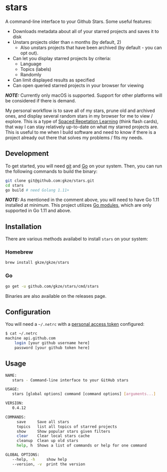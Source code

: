 # stars

A command-line interface to your Github Stars. Some useful features:

* Downloads metadata about all of your starred projects and saves it to disk
* Unstars projects older than `n` months (by default, 2)
  * Also unstars projects that have been archived (by default - you can opt out).
* Can let you display starred projects by criteria:
  * Language
  * Topics (labels)
  * Randomly
* Can limit displayed results as specified
* Can open queried starred projects in your browser for viewing

**_NOTE:_** Currently only macOS is supported. Support for other platforms will
be considered if there is demand.

My personal workflow is to save all of my stars, prune old and archived ones,
and display several random stars in my browser for me to view / explore. This
is a type of [Spaced Repetation Learning](https://en.wikipedia.org/wiki/Spaced_repetition)
(think flash cards), that way I can stay relatively up-to-date on what my starred
projects are. This is useful to me when I build software and need to know if
there is a project already out there that solves my problems / fits my needs.

## Development

To get started, you will need [git](https://git-scm.com/book/en/v2/Getting-Started-Installing-Git)
and [Go](https://golang.org/doc/install) on your system. Then, you can run the
following commands to build the binary:

```bash
git clone git@github.com:gkze/stars.git
cd stars
go build # need Golang 1.11+
```

**_NOTE:_** As mentioned in the comment above, you will need to have Go 1.11
installed at minimum. This project utilizes [Go modules](https://github.com/golang/go/wiki/Modules),
which are only supported in Go 1.11 and above.

## Installation

There are various methods availabel to install `stars` on your system:

### Homebrew

```bash
brew install gkze/gkze/stars
```

### Go

```bash
go get -u github.com/gkze/stars/cmd/stars
```

Binaries are also available on the releases page.

## Configuration

You will need a `~/.netrc` with a [personal access token](https://help.github.com/articles/creating-a-personal-access-token-for-the-command-line/) configured:

```bash
$ cat ~/.netrc
machine api.github.com
    login [your github username here]
    password [your github token here]
```

## Usage

```bash
NAME:
   stars - Command-line interface to your GitHub stars

USAGE:
   stars [global options] command [command options] [arguments...]

VERSION:
   0.4.12

COMMANDS:
     save     Save all stars
     topics   list all topics of starred projects
     show     Show popular stars given filters
     clear    Clear local stars cache
     cleanup  Clean up old stars
     help, h  Shows a list of commands or help for one command

GLOBAL OPTIONS:
   --help, -h     show help
   --version, -v  print the version
```
